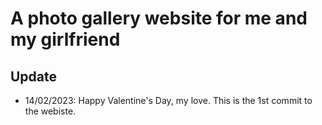 # A photo gallery website for me and my girlfriend

## Update

- 14/02/2023: Happy Valentine's Day, my love. This is the 1st commit to the webiste.
